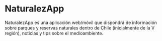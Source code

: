# NaturalezApp
NaturalezApp es una aplicación web/móvil que dispondrá de información sobre parques y reservas naturales dentro de Chile (inicialmente de la V región), noticias y tips sobre el medioambiente.
